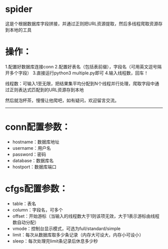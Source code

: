 # spider
这是个根据数据库字段拼接，并通过正则把URL资源提取，然后多线程爬取资源存到本地的工具

# 操作：
1.配置好数据库连接conn
2.配置好表名（包括表前缀），字段名（可用英文逗号隔开多个字段）
3.直接运行python3 multiple.py即可
4.输入线程数，回车！

线程数：可输入1至无限，把结果集平均分配到N个线程并行处理，爬取字段中通过正则表达式匹配到的URL资源存到本地

然后就泡杯茶，慢慢让他爬吧，如有疑问，欢迎留言交流。

----
# conn配置参数：
* hostname：数据库地址
* username：用户名
* password：密码
* database：数据库名
* hostport：数据库端口


# cfgs配置参数：

* table：表名
* column：字段名，可多个
* offset：开始游标（当输入的线程数大于1则该项无效，大于1表示游标由线程数自动分配）
* vmode：控制台显示模式，可选为full/standard/simple
* limit：每次从数据库取多少条记录（内存大可设大，内存小可设小）
* sleep：每次处理完limit条记录后休息多少秒


